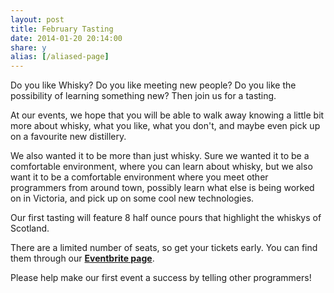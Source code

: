 ```yaml
---
layout: post
title: February Tasting
date: 2014-01-20 20:14:00
share: y
alias: [/aliased-page]
---
```


Do you like Whisky? Do you like meeting new people? Do you like the possibility of learning something new? Then join us for a tasting.

At our events, we hope that you will be able to walk away knowing a little bit more about whisky, what you like, what you don't, and maybe even pick up on a favourite new distillery.

We also wanted it to be more than just whisky. Sure we wanted it to be a comfortable environment, where you can learn about whisky, but we also 
want it to be a comfortable environment where you meet other programmers from around town, possibly learn what else is being worked on in Victoria, 
and pick up on some cool new technologies.

Our first tasting will feature 8 half ounce pours that highlight the whiskys of Scotland.

There are a limited number of seats, so get your tickets early. You can find them through our **[Eventbrite page](http://www.eventbrite.ca/e/whisky-oriented-development-february-tasting-tickets-10266380019?utm_campaign=new_eventv2&utm_medium=website&utm_source=eb_email&utm_term=eventurl_text)**.

Please help make our first event a success by telling other programmers!
